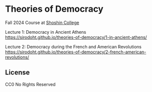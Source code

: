 # Theories of Democracy

Fall 2024 Course at [Shoshin College](https://shoshincollege.org/)

Lecture 1: Democracy in Ancient Athens  
https://sirodoht.github.io/theories-of-democracy/1-in-ancient-athens/

Lecture 2: Democracy during the French and American Revolutions
https://sirodoht.github.io/theories-of-democracy/2-french-american-revolutions/

## License

CC0 No Rights Reserved
